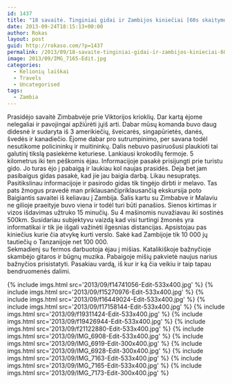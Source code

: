 ```yaml
---
id: 1437
title: "18 savaitė. Tinginiai gidai ir Zambijos kiniečiai [60s skaitymo]"
date: 2013-09-24T18:15:13+00:00
author: Rokas
layout: post
guid: http://rokaso.com/?p=1437
permalink: /2013/09/18-savaite-tinginiai-gidai-ir-zambijos-kinieciai-60s-skaitymo/
image: 2013/09/IMG_7165-Edit.jpg
categories:
  - Kelionių laiškai
  - Travels
  - Uncategorised
tags:
  - Zambia
---
```


Prasidėjo savaitė Zimbabvėje prie Viktorijos krioklių. Dar kartą ėjome nelegaliai ir pavojingai apžiūrėti jųiš arti. Dabar mūsų komanda buvo daug didesnė ir sudaryta iš 3 amerikiečių, šveicarės, singapūrietės, danės, švedės ir kanadiečio. Ėjome dabar pro sutrumpinimo, per savana todėl nesutikome policininkų ir muitininkų. Dalis nebuvo pasiruošusi plaukioti tai galutinį tikslą pasiekėme keturiese. Lankiausi krokodilų fermoje. 5 kilometrus iki ten pėškomis ėjau. Informacijoje pasakė prisijungti prie turistu gido. Jo turas ėjo į pabaigą ir laukiau kol naujas prasidės. Deja bet jam pasibaigus gidas pasakė, kad jie jau baigia darbą. Likau nesupratęs. Pasitikslinau informacijoje ir pasirodo gidas tik tingėjo dirbti ir melavo. Tas pats žmogus pravedė man priklausančipriklausančią ekskursija poto Baigiantis savaitei iš keliavau į Zambija. Šalis kartu su Zimbabve ir Malaviu ne gilioje praeityje buvo viena ir todėl turi būti panašios. Sienos kirtimas ir vizos išdavimas užtruko 15 minučių. Su 4 mašinomis nuvažiavau iki sostinės 500km. Susidariau subjektyvu vaizdą kad visi turtingi žmonės yra informatikai ir tik jie išgali važinėti ilgesnias distancijas. Apsistojau pas kiniečius kurie čia atvykę kurti verslo. Sakė kad Zambijoje tik 10 000 jų tautiečių o Tanzanijoje net 100 000.  
Sekmadienį su fermos darbuotoja ėjau į mišias. Katalikiškoje bažnyčioje skambėjo gitaros ir būgnų muzika. Pabaigoje mišių pakvietė naujus narius bažnyčios prisistatyti. Pasakiau vardą, iš kur ir ką čia veikiu ir taip tapau bendruomenės dalimi.

{% include imgs.html src='2013/09/f14741056-Edit-533x400.jpg' %}
{% include imgs.html src='2013/09/f15270976-Edit-533x400.jpg' %}
{% include imgs.html src='2013/09/f16449024-Edit-533x400.jpg' %}
{% include imgs.html src='2013/09/f17158144-Edit-533x400.jpg' %}
{% include imgs.html src='2013/09/f19311424-Edit-533x400.jpg' %}
{% include imgs.html src='2013/09/f19426944-Edit-533x400.jpg' %}
{% include imgs.html src='2013/09/f21122880-Edit-533x400.jpg' %}
{% include imgs.html src='2013/09/IMG_6908-Edit-533x400.jpg' %}
{% include imgs.html src='2013/09/IMG_6919-Edit-300x400.jpg' %}
{% include imgs.html src='2013/09/IMG_6928-Edit-300x400.jpg' %}
{% include imgs.html src='2013/09/IMG_7163-Edit-533x400.jpg' %}
{% include imgs.html src='2013/09/IMG_7165-Edit-533x400.jpg' %}
{% include imgs.html src='2013/09/IMG_7173-Edit-300x400.jpg' %}
